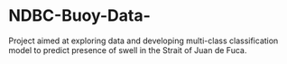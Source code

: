 # NDBC-Buoy-Data-
Project aimed at exploring data and developing multi-class classification model to predict presence of swell in the Strait of Juan de Fuca.
